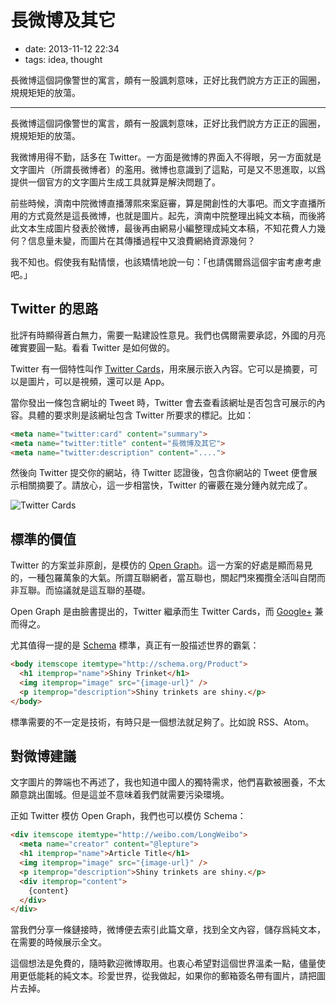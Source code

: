 # 長微博及其它

- date: 2013-11-12 22:34
- tags: idea, thought

長微博這個詞像警世的寓言，頗有一股諷刺意味，正好比我們說方方正正的圓圈，規規矩矩的放蕩。

-----

長微博這個詞像警世的寓言，頗有一股諷刺意味，正好比我們說方方正正的圓圈，規規矩矩的放蕩。

我微博用得不勤，話多在 Twitter。一方面是微博的界面入不得眼，另一方面就是文字圖片（所謂長微博者）的濫用。微博也意識到了這點，可是又不思進取，以爲提供一個官方的文字圖片生成工具就算是解決問題了。

前些時候，濟南中院微博直播薄熙來案庭審，算是開創性的大事吧。而文字直播所用的方式竟然是這長微博，也就是圖片。起先，濟南中院整理出純文本稿，而後將此文本生成圖片發表於微博，最後再由網易小編整理成純文本稿，不知花費人力幾何？信息量未變，而圖片在其傳播過程中又浪費網絡資源幾何？

我不知也。假使我有點情懷，也該矯情地說一句：「也請偶爾爲這個宇宙考慮考慮吧。」

## Twitter 的思路

批評有時顯得蒼白無力，需要一點建設性意見。我們也偶爾需要承認，外國的月亮確實要圓一點。看看 Twitter 是如何做的。

Twitter 有一個特性叫作 [Twitter Cards](https://dev.twitter.com/cards)，用來展示嵌入內容。它可以是摘要，可以是圖片，可以是視頻，還可以是 App。

當你發出一條包含網址的 Tweet 時，Twitter 會去查看該網址是否包含可展示的內容。具體的要求則是該網址包含 Twitter 所要求的標記。比如：

```html
<meta name="twitter:card" content="summary">
<meta name="twitter:title" content="長微博及其它">
<meta name="twitter:description" content="....">
```

然後向 Twitter 提交你的網站，待 Twitter 認證後，包含你網站的 Tweet 便會展示相關摘要了。請放心，這一步相當快，Twitter 的審覈在幾分鍾內就完成了。

![Twitter Cards](http://ww1.sinaimg.cn/large/5d261318gw1eaim6pgktij20ei0b0t9q.jpg)

## 標準的價值

Twitter 的方案並非原創，是模仿的 [Open Graph](http://ogp.me/)。這一方案的好處是顯而易見的，一種包羅萬象的大氣。所謂互聯網者，當互聯也，關起門來獨攬全活叫自閉而非互聯。而協議就是這互聯的基礎。

Open Graph 是由臉書提出的，Twitter 繼承而生 Twitter Cards，而 [Google+](https://developers.google.com/+/web/snippet/) 兼而得之。

尤其值得一提的是 [Schema](http://schema.org/) 標準，真正有一股描述世界的霸氣：

```html
<body itemscope itemtype="http://schema.org/Product">
  <h1 itemprop="name">Shiny Trinket</h1>
  <img itemprop="image" src="{image-url}" />
  <p itemprop="description">Shiny trinkets are shiny.</p>
</body>
```

標準需要的不一定是技術，有時只是一個想法就足夠了。比如說 RSS、Atom。

## 對微博建議

文字圖片的弊端也不再述了，我也知道中國人的獨特需求，他們喜歡被圈養，不太願意跳出圍城。但是這並不意味着我們就需要污染環境。

正如 Twitter 模仿 Open Graph，我們也可以模仿 Schema：

```html
<div itemscope itemtype="http://weibo.com/LongWeibo">
  <meta name="creator" content="@lepture">
  <h1 itemprop="name">Article Title</h1>
  <img itemprop="image" src="{image-url}" />
  <p itemprop="description">Shiny trinkets are shiny.</p>
  <div itemprop="content">
    {content}
  </div>
</div>
```

當我們分享一條鏈接時，微博便去索引此篇文章，找到全文內容，儲存爲純文本，在需要的時候展示全文。

這個想法是免費的，隨時歡迎微博取用。也衷心希望對這個世界溫柔一點，儘量使用更低能耗的純文本。珍愛世界，從我做起，如果你的郵箱簽名帶有圖片，請把圖片去掉。
